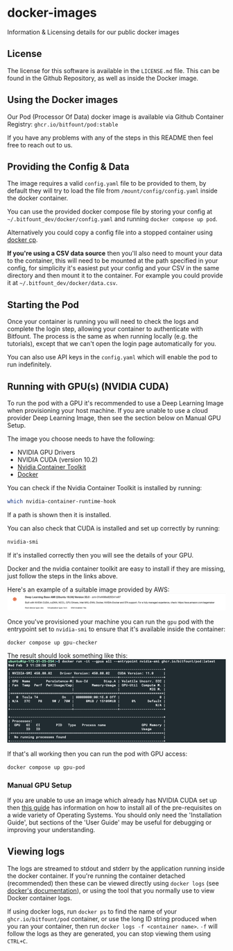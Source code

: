 # docker-images
Information &amp; Licensing details for our public docker images

## License

The license for this software is available in the `LICENSE.md` file.
This can be found in the Github Repository, as well as inside the Docker image.

## Using the Docker images

Our Pod (Processor Of Data) docker image is available via Github Container Registry: `ghcr.io/bitfount/pod:stable`

If you have any problems with any of the steps in this README then feel free to reach out to us.

## Providing the Config & Data
The image requires a valid `config.yaml` file to be provided to them,
by default they will try to load the file from `/mount/config/config.yaml` inside the docker container.

You can use the provided docker compose file by storing your config at `~/.bitfount_dev/docker/config.yaml` and running `docker compose up pod`.

Alternatively you could copy a config file into a stopped container using [docker cp](https://docs.docker.com/engine/reference/commandline/cp/).

**If you're using a CSV data source** then you'll also need to mount your data to the container,
this will need to be mounted at the path specified in your config, for simplicity it's easiest
put your config and your CSV in the same directory and then mount it to the container. 
For example you could provide it at `~/.bitfount_dev/docker/data.csv`.

## Starting the Pod
Once your container is running you will need to check the logs and complete the login step,
allowing your container to authenticate with Bitfount.
The process is the same as when running locally (e.g. the tutorials),
except that we can't open the login page automatically for you.

You can also use API keys in the `config.yaml` which will enable the pod to run indefinitely.

## Running with GPU(s) (NVIDIA CUDA)
To run the pod with a GPU it's recommended to use a Deep Learning Image when provisioning your host machine.
If you are unable to use a cloud provider Deep Learning Image, then see the section below on Manual GPU Setup.

The image you choose needs to have the following:
- NVIDIA GPU Drivers
- NVIDIA CUDA (version 10.2)
- [Nvidia Container Toolkit](https://docs.nvidia.com/datacenter/cloud-native/container-toolkit/install-guide.html#setting-up-nvidia-container-toolkit)
- [Docker](https://docs.docker.com/engine/install/)

You can check if the Nvidia Container Toolkit is installed by running:
```bash
which nvidia-container-runtime-hook
```
If a path is shown then it is installed.

You can also check that CUDA is installed and set up correctly by running:
```bash
nvidia-smi
```
If it's installed correctly then you will see the details of your GPU.

Docker and the nvidia container toolkit are easy to install if they are missing, just follow the steps in the links above.

Here's an example of a suitable image provided by AWS:
![](assets/images/AWS_Deep_Learning_Image.png)

Once you've provisioned your machine you can run the `gpu` pod with the entrypoint set to `nvidia-smi` to ensure that it's available inside the container:
```
docker compose up gpu-checker
```

The result should look something like this:
![](assets/images/nvidia-smi-in-container.png)

If that's all working then you can run the pod with GPU access:
```bash
docker compose up gpu-pod
```


### Manual GPU Setup
If you are unable to use an image which already has NVIDIA CUDA set up then [this guide](https://docs.nvidia.com/datacenter/cloud-native/container-toolkit/install-guide.html#pre-requisites)
has information on how to install all of the pre-requisites on a wide variety of Operating Systems. 
You should only need the 'Installation Guide', but sections of the 'User Guide' may be useful for debugging or improving your understanding.

## Viewing logs
The logs are streamed to stdout and stderr by the application running inside the docker container.
If you're running the container detached (recommended) then these can be viewed directly using `docker logs` (see [docker's documentation](https://docs.docker.com/engine/reference/commandline/logs/)),
or using the tool that you normally use to view Docker container logs.

If using docker logs, run `docker ps` to find the name of your `ghcr.io/bitfount/pod` container, 
or use the long ID string produced when you ran your container,
 then run `docker logs -f <container name>`.
`-f` will follow the logs as they are generated, you can stop viewing them using `CTRL+C`.